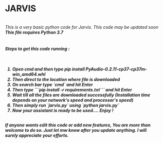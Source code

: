 # JARVIS<br/>
<br/>
<i>This is a very basic python code for Jarvis. This code may be updated soon<i><br/>
<b>This file requires Python 3.7<b><br/>
<br/>
<h4>Steps to get this code running :<h4><br/>
  <ol>
    <li>Open cmd and then type pip install PyAudio-0.2.11-cp37-cp37m-win_amd64.whl</li>
    <li>Then direct to the location where file is downloaded</li>
    <li>On search bar type `cmd` and hit Enter</li>
    <li>Then type ```pip install -r requirements.txt``` and hit Enter</li>
    <li>Wait till all the files are downloaded successfully (Installation time depends on your network's speed and processor's speed)</li>
    <li>Then simply run `jarvis.py` using `python jarvis.py`</li>
    <li>Now your assistant is ready to be used.... Enjoy !</li>
  </ol>
<br/>
<i>If anyone wants edit this code or add new features, You are more than welcome to do so. Just let mw know after you update anything. I will surely appreciate your efforts.<i>
